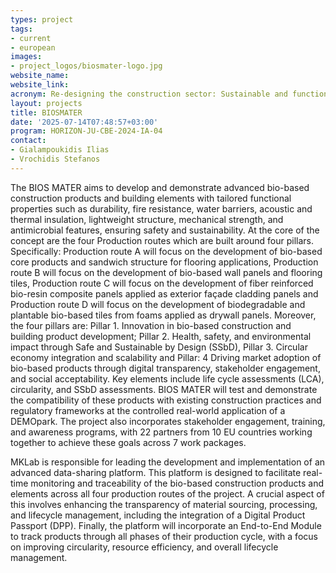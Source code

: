 ```yaml
---
types: project
tags:
- current
- european
images:
- project_logos/biosmater-logo.jpg
website_name: 
website_link: 
acronym: Re-designing the construction sector: Sustainable and functional bio-based construction products and building elements
layout: projects
title: BIOSMATER 
date: '2025-07-14T07:48:57+03:00'
program: HORIZON-JU-CBE-2024-IA-04
contact:
- Gialampoukidis Ilias
- Vrochidis Stefanos
---
```

<p>
The BIOS MATER aims to develop and demonstrate advanced bio-based construction products and building elements with tailored functional properties such as durability, fire resistance, water barriers, acoustic and thermal insulation, lightweight structure, mechanical strength, and antimicrobial features, ensuring safety and sustainability. At the core of the concept are the four Production routes which are built around four pillars. Specifically: Production route A will focus on the development of bio-based core products and sandwich structure for flooring applications, Production route B will focus on the development of bio-based wall panels and flooring tiles, Production route C will focus on the development of fiber reinforced bio-resin composite panels applied as exterior façade cladding panels and Production route D will focus on the development of biodegradable and plantable bio-based tiles from foams applied as drywall panels. Moreover, the four pillars are: Pillar 1. Innovation in bio-based construction and building product development; Pillar 2. Health, safety, and environmental impact through Safe and Sustainable by Design (SSbD), Pillar 3. Circular economy integration and scalability and Pillar: 4 Driving market adoption of bio-based products through digital transparency, stakeholder engagement, and social acceptability. Key elements include life cycle assessments (LCA), circularity, and SSbD assessments. BIOS MATER will test and demonstrate the compatibility of these products with existing construction practices and regulatory frameworks at the controlled real-world application of a DEMOpark. The project also incorporates stakeholder engagement, training, and awareness programs, with 22 partners from 10 EU countries working together to achieve these goals across 7 work packages.
</p>
<p>
MKLab is responsible for leading the development and implementation of an advanced data-sharing platform. This platform is designed to facilitate real-time monitoring and traceability of the bio-based construction products and elements across all four production routes of the project. A crucial aspect of this involves enhancing the transparency of material sourcing, processing, and lifecycle management, including the integration of a Digital Product Passport (DPP). Finally, the platform will incorporate an End-to-End Module to track products through all phases of their production cycle, with a focus on improving circularity, resource efficiency, and overall lifecycle management.
</p>